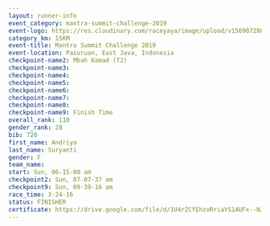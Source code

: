 ```yaml
---
layout: runner-info 
event_category: mantra-summit-challenge-2019 
event-logo: https://res.cloudinary.com/raceyaya/image/upload/v1569072809/logo/mantra-image_segrbx.jpg
category_km: 15KM 
event-title: Mantra Summit Challenge 2019 
event-location: Pasuruan, East Java, Indonesia 
checkpoint-name2: Mbah Kamad (T2) 
checkpoint-name3: 
checkpoint-name4: 
checkpoint-name5: 
checkpoint-name6: 
checkpoint-name7: 
checkpoint-name8: 
checkpoint-name9: Finish Time
overall_rank: 110
gender_rank: 28
bib: 720
first_name: Andriya
last_name: Suryanti
gender: F
team_name: 
start: Sun, 06-15-00 am
checkpoint2: Sun, 07-07-37 am
checkpoint9: Sun, 09-39-16 am
race_time: 3-24-16
status: FINISHER
certificate: https://drive.google.com/file/d/1U4rZCfEhzoRriaYS1AUFx--NJphx0YRW/view?usp=sharing
---
```


